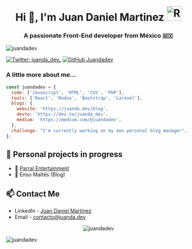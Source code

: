 <h1 align="center">Hi 👋, I'm Juan Daniel Martinez <img src='https://imgur.com/Ovu7aBB.png' alt='React JS icon' title='React JS icon' width='40px' /></h1>
<h3 align="center">A passionate Front-End developer from México 🇲🇽</h3>
<p align="left"> <img src="https://komarev.com/ghpvc/?username=juandadev" alt="juandadev" /> </p>

[![Twitter: juanda_dev_](https://img.shields.io/twitter/follow/juanda_dev_?style=social)](https://twitter.com/juanda_dev_)
[![GitHub Juandadev](https://img.shields.io/github/followers/juandadev?label=follow&style=social)](https://github.com/juandadev)

### A little more about me...

```javascript
const juandadev = {
  code: ['Javascript', 'HTML', 'CSS', 'PHP'],
  tools: ['React', 'Redux', 'Bootstrap', 'Laravel'],
  blogs: {
    website: 'https://juanda.dev/blog',
    devto: 'https://dev.to/juanda_dev',
    medium: 'https://medium.com/@juandadev',
  },
  challenge: "I'm currently working on my own personal blog manager",
};
```

## 🚧 Personal projects in progress

- 🎈 [Parral Entertainment](https://parralentertainment.com)
- 🦉 Enso Maltés (Blog)

## 📫 Contact Me

- LinkedIn - [Juan Daniel Martínez](https://www.linkedin.com/in/juandadev/)
- Email - [contacto@juanda.dev](mailto:contacto@juanda.dev)

<p align="center">
  <img src="https://github-readme-stats.vercel.app/api?username=juandadev&show_icons=true" alt="juandadev" />
</p>

<p>
  <img src="https://github-readme-stats.vercel.app/api/top-langs/?username=juandadev&layout=compact" alt="juandadev" />
</p>
